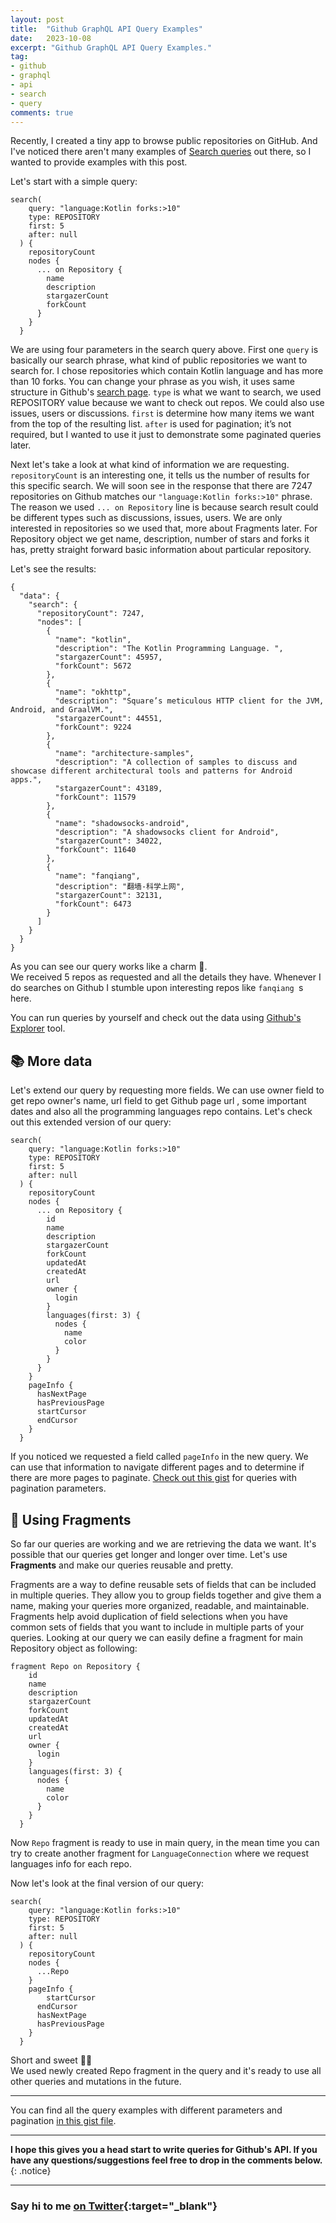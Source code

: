 ```yaml
---
layout: post
title:  "Github GraphQL API Query Examples"
date:   2023-10-08
excerpt: "Github GraphQL API Query Examples."
tag:
- github
- graphql
- api
- search
- query
comments: true
---
```

Recently, I created a tiny app to browse public repositories on GitHub. And I've noticed there aren't many examples of [Search queries](https://docs.github.com/en/graphql/reference/queries#search) out there, so I wanted to provide examples with this post.            

Let's start with a simple query:

```
search(
    query: "language:Kotlin forks:>10"
    type: REPOSITORY
    first: 5
    after: null
  ) {
    repositoryCount
    nodes {
      ... on Repository {
        name
        description
        stargazerCount
        forkCount
      }
    }
  }
```

We are using four parameters  in the search query above. First one `query` is basically our search phrase, what kind of public repositories we want to search for. I chose repositories which contain Kotlin language and has more than 10 forks. You can change your phrase as you wish, it uses same structure in Github's [search page](https://github.com/search?q=kotlin+forks%3A10&type=repositories&ref=advsearch). `type` is what we want to search, we used REPOSITORY value because we want to check out repos. We could also use issues, users or discussions. `first` is determine how many items we want from the top of the resulting list. `after`  is used for pagination; it’s not required, but I wanted to use it just to demonstrate some paginated queries later.

Next let's take a look at what kind of information we are requesting. `repositoryCount` is an interesting one, it tells us the number of results for this specific search. We will soon see in the response that there are 7247 repositories on Github matches our `"language:Kotlin forks:>10"` phrase.  The reason we used `... on Repository` line is because search result could be different types such as discussions, issues, users. We are only interested in repositories so we used that, more about Fragments later.
For Repository object we get name, description, number of stars and forks it has, pretty straight forward basic information about particular repository. 

Let's see the results:

```
{
  "data": {
    "search": {
      "repositoryCount": 7247,
      "nodes": [
        {
          "name": "kotlin",
          "description": "The Kotlin Programming Language. ",
          "stargazerCount": 45957,
          "forkCount": 5672
        },
        {
          "name": "okhttp",
          "description": "Square’s meticulous HTTP client for the JVM, Android, and GraalVM.",
          "stargazerCount": 44551,
          "forkCount": 9224
        },
        {
          "name": "architecture-samples",
          "description": "A collection of samples to discuss and showcase different architectural tools and patterns for Android apps.",
          "stargazerCount": 43189,
          "forkCount": 11579
        },
        {
          "name": "shadowsocks-android",
          "description": "A shadowsocks client for Android",
          "stargazerCount": 34022,
          "forkCount": 11640
        },
        {
          "name": "fanqiang",
          "description": "翻墙-科学上网",
          "stargazerCount": 32131,
          "forkCount": 6473
        }
      ]
    }
  }
}
```
As you can see our query works like a charm 🥳.        
We received 5 repos as requested and all the details they have. Whenever I do searches on Github I stumble upon interesting repos like `fanqiang `s here.

You can run queries by yourself and check out the data using [Github's Explorer](https://docs.github.com/en/graphql/overview/explorer) tool.

## 📚 More data
Let's extend our query by requesting more fields. We can use owner field to get repo owner's name, url field to get Github page url , some important dates and also all the programming languages repo contains. Let's check out this extended version of our query:

```
search(
    query: "language:Kotlin forks:>10"
    type: REPOSITORY
    first: 5
    after: null
  ) {
    repositoryCount
    nodes {
      ... on Repository {
        id
        name
        description
        stargazerCount
        forkCount
        updatedAt
        createdAt
        url
        owner {
          login
        }
        languages(first: 3) {
          nodes {
            name
            color
          }
        }
      }
    }
    pageInfo {
      hasNextPage
      hasPreviousPage
      startCursor
      endCursor
    }
  }
```
If you noticed we requested a field called `pageInfo` in the new query. We can use that information to navigate different pages and to determine if there are more pages to paginate. [Check out this gist](https://gist.github.com/ugurtekbas/308a9439ec77dddebd585f02dc8af59e) for queries with pagination parameters.

## 📗 Using Fragments

So far our queries are working and we are retrieving the data we want. It's possible that our queries get longer and longer over time. Let's use **Fragments** and make our queries reusable and pretty.

Fragments are a way to define reusable sets of fields that can be included in multiple queries. They allow you to group fields together and give them a name, making your queries more organized, readable, and maintainable. Fragments help avoid duplication of field selections when you have common sets of fields that you want to include in multiple parts of your queries. Looking at our query we can easily define a fragment for main Repository object as following:

```
fragment Repo on Repository {
    id
    name
    description
    stargazerCount
    forkCount
    updatedAt
    createdAt
    url
    owner {
      login
    }
    languages(first: 3) {
      nodes {
        name
        color
      }
    }
  }
```
Now `Repo` fragment is ready to use in main query, in the mean time you can try to create another fragment for `LanguageConnection` where we request languages info for each repo.

Now let's look at the final version of our query:

```
search(
    query: "language:Kotlin forks:>10"
    type: REPOSITORY
    first: 5
    after: null
  ) {
    repositoryCount
    nodes {
      ...Repo
    }
    pageInfo {
    	startCursor
      endCursor
      hasNextPage
      hasPreviousPage
    }
  }
```
Short and sweet 👌🏽       
We used newly created Repo fragment in the query and it's ready to use all other queries and mutations in the future.

---

You can find all the query examples with different parameters and pagination [in this gist file](https://gist.github.com/ugurtekbas/308a9439ec77dddebd585f02dc8af59e). 

---

**I hope this gives you a head start to write queries for Github's API. If you have any questions/suggestions feel free to drop in the comments below.**
{: .notice}

---
### Say hi to me [on Twitter](https://twitter.com/ugurtekbas){:target="_blank"}
